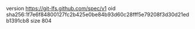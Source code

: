 version https://git-lfs.github.com/spec/v1
oid sha256:1f7e6f84800127fc2b425e0be84b93d60c28fff5e79208f3d30d21edb1391cb8
size 804
